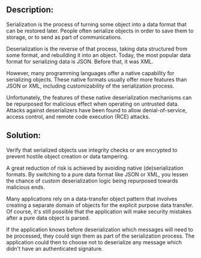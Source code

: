 ## Description:

Serialization is the process of turning some object into a data format that can be restored later. 
People often serialize objects in order to save them to storage, or to send as part of communications.

Deserialization is the reverse of that process, taking data structured from some format, and rebuilding it
into an object. Today, the most popular data format for serializing data is JSON. Before that, it was XML.

However, many programming languages offer a native capability for serializing objects. These native formats
usually offer more features than JSON or XML, including customizability of the serialization process.

Unfortunately, the features of these native deserialization mechanisms can be repurposed for malicious
effect when operating on untrusted data. Attacks against deserializers have been found to allow denial-of-service,
access control, and remote code execution (RCE) attacks.


## Solution:

Verify that serialized objects use integrity checks or are encrypted to prevent hostile object creation or data tampering.

A great reduction of risk is achieved by avoiding native (de)serialization formats. By switching to a 
pure data format like JSON or XML, you lessen the chance of custom deserialization logic being repurposed 
towards malicious ends.

Many applications rely on a data-transfer object pattern that involves creating a separate domain of 
objects for the explicit purpose data transfer. Of course, it's still possible that the application 
will make security mistakes after a pure data object is parsed.

If the application knows before deserialization which messages will need to be processed, 
they could sign them as part of the serialization process. The application could then to 
choose not to deserialize any message which didn't have an authenticated signature.
